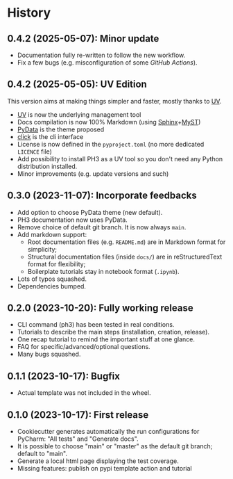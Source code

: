 # History

## 0.4.2 (2025-05-07): Minor update

* Documentation fully re-written to follow the new workflow.
* Fix a few bugs (e.g. misconfiguration of some *GitHub Actions*).


## 0.4.2 (2025-05-05): UV Edition

This version aims at making things simpler and faster, mostly thanks to [UV].

- [UV] is now the underlying management tool
- Docs compilation is now 100% Markdown (using [Sphinx]+[MyST])
- [PyData] is the theme proposed
- [click] is the cli interface
- License is now defined in the `pyproject.toml` (no more dedicated `LICENCE` file)
- Add possibility to install PH3 as a UV tool so you don't need any Python distribution installed.  
- Minor improvements (e.g. update versions and such)

[UV]: https://docs.astral.sh/uv/
[Sphinx]: https://www.sphinx-doc.org/en/master/
[MyST]: https://myst-parser.readthedocs.io/en/v0.15.1/index.html
[PyData]: https://pydata-sphinx-theme.readthedocs.io/en/stable/index.html
[click]: https://click.palletsprojects.com/en/stable/

## 0.3.0 (2023-11-07): Incorporate feedbacks

- Add option to choose PyData theme (new default).
- PH3 documentation now uses PyData.
- Remove choice of default git branch. It is now always `main`.
- Add markdown support:
  - Root documentation files (e.g. `README.md`) are in Markdown format for simplicity;
  - Structural documentation files (inside `docs/`) are in reStructuredText format for flexibility;
  - Boilerplate tutorials stay in notebook format (`.ipynb`).
- Lots of typos squashed.
- Dependencies bumped.

## 0.2.0 (2023-10-20): Fully working release

- CLI command (ph3) has been tested in real conditions.
- Tutorials to describe the main steps (installation, creation, release).
- One recap tutorial to remind the important stuff at one glance.
- FAQ for specific/advanced/optional questions.
- Many bugs squashed.


## 0.1.1 (2023-10-17): Bugfix

- Actual template was not included in the wheel.

## 0.1.0 (2023-10-17): First release

- Cookiecutter generates automatically the run configurations for PyCharm: "All tests" and "Generate docs".
- It is possible to choose "main" or "master" as the default git branch; default to "main".
- Generate a local html page displaying the test coverage.
- Missing features: publish on pypi template action and tutorial
